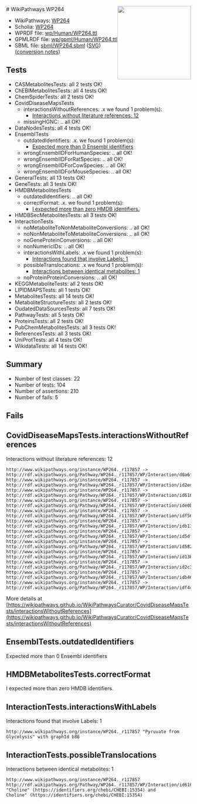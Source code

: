 <img style="float: right; width: 200px" src="../logo.png" />
# WikiPathways WP264

* WikiPathways: [WP264](https://identifiers.org/wikipathways:WP264)
* Scholia: [WP264](https://scholia.toolforge.org/wikipathways/WP264)
* WPRDF file: [wp/Human/WP264.ttl](../wp/Human/WP264.ttl)
* GPMLRDF file: [wp/gpml/Human/WP264.ttl](../wp/gpml/Human/WP264.ttl)
* SBML file: [sbml/WP264.sbml](../sbml/WP264.sbml) ([SVG](../sbml/WP264.svg)) ([conversion notes](../sbml/WP264.txt))

## Tests
* CASMetabolitesTests: all 2 tests OK!
* ChEBIMetabolitesTests: all 4 tests OK!
* ChemSpiderTests: all 2 tests OK!
* CovidDiseaseMapsTests
    * interactionsWithoutReferences: .x we found 1 problem(s):
        * [Interactions without literature references: 12](#9701cce3)
    * missingHGNC: .. all OK!
* DataNodesTests: all 4 tests OK!
* EnsemblTests
    * outdatedIdentifiers: .x. we found 1 problem(s):
        * [Expected more than 0 Ensembl identifiers](#f44398b7)
    * wrongEnsemblIDForHumanSpecies: .. all OK!
    * wrongEnsemblIDForRatSpecies: .. all OK!
    * wrongEnsemblIDForCowSpecies: .. all OK!
    * wrongEnsemblIDForMouseSpecies: .. all OK!
* GeneralTests: all 13 tests OK!
* GeneTests: all 3 tests OK!
* HMDBMetabolitesTests
    * outdatedIdentifiers: .. all OK!
    * correctFormat: .x. we found 1 problem(s):
        * [I expected more than zero HMDB identifiers.](#ad154c1e)
* HMDBSecMetabolitesTests: all 3 tests OK!
* InteractionTests
    * noMetaboliteToNonMetaboliteConversions: .. all OK!
    * noNonMetaboliteToMetaboliteConversions: .. all OK!
    * noGeneProteinConversions: .. all OK!
    * nonNumericIDs: .. all OK!
    * interactionsWithLabels: .x we found 1 problem(s):
        * [Interactions found that involve Labels: 1](#630d2678)
    * possibleTranslocations: .x we found 1 problem(s):
        * [Interactions between identical metabolites: 1](#d59038c4)
    * noProteinProteinConversions: .. all OK!
* KEGGMetaboliteTests: all 2 tests OK!
* LIPIDMAPSTests: all 1 tests OK!
* MetabolitesTests: all 14 tests OK!
* MetaboliteStructureTests: all 2 tests OK!
* OudatedDataSourcesTests: all 7 tests OK!
* PathwayTests: all 5 tests OK!
* ProteinsTests: all 2 tests OK!
* PubChemMetabolitesTests: all 3 tests OK!
* ReferencesTests: all 3 tests OK!
* UniProtTests: all 4 tests OK!
* WikidataTests: all 14 tests OK!


## Summary

* Number of test classes: 22
* Number of tests: 104
* Number of assertions: 210
* Number of fails: 5

## Fails

<a name="9701cce3" />

## CovidDiseaseMapsTests.interactionsWithoutReferences

Interactions without literature references: 12
```
http://www.wikipathways.org/instance/WP264._r117857 -> http://rdf.wikipathways.org/Pathway/WP264._r117857/WP/Interaction/d0a6f
http://www.wikipathways.org/instance/WP264._r117857 -> http://rdf.wikipathways.org/Pathway/WP264._r117857/WP/Interaction/id2ed5490a
http://www.wikipathways.org/instance/WP264._r117857 -> http://rdf.wikipathways.org/Pathway/WP264._r117857/WP/Interaction/id616825b7
http://www.wikipathways.org/instance/WP264._r117857 -> http://rdf.wikipathways.org/Pathway/WP264._r117857/WP/Interaction/ide0b07c17
http://www.wikipathways.org/instance/WP264._r117857 -> http://rdf.wikipathways.org/Pathway/WP264._r117857/WP/Interaction/idf56b396a
http://www.wikipathways.org/instance/WP264._r117857 -> http://rdf.wikipathways.org/Pathway/WP264._r117857/WP/Interaction/idb1396494
http://www.wikipathways.org/instance/WP264._r117857 -> http://rdf.wikipathways.org/Pathway/WP264._r117857/WP/Interaction/id5df9d2ed
http://www.wikipathways.org/instance/WP264._r117857 -> http://rdf.wikipathways.org/Pathway/WP264._r117857/WP/Interaction/id58225035
http://www.wikipathways.org/instance/WP264._r117857 -> http://rdf.wikipathways.org/Pathway/WP264._r117857/WP/Interaction/id13bb1958
http://www.wikipathways.org/instance/WP264._r117857 -> http://rdf.wikipathways.org/Pathway/WP264._r117857/WP/Interaction/id2c3eff4c
http://www.wikipathways.org/instance/WP264._r117857 -> http://rdf.wikipathways.org/Pathway/WP264._r117857/WP/Interaction/idb4611b8c
http://www.wikipathways.org/instance/WP264._r117857 -> http://rdf.wikipathways.org/Pathway/WP264._r117857/WP/Interaction/idf4cb8e43
```

More details at [https://wikipathways.github.io/WikiPathwaysCurator/CovidDiseaseMapsTests/interactionsWithoutReferences](https://wikipathways.github.io/WikiPathwaysCurator/CovidDiseaseMapsTests/interactionsWithoutReferences)

<a name="f44398b7" />

## EnsemblTests.outdatedIdentifiers

Expected more than 0 Ensembl identifiers
<a name="ad154c1e" />

## HMDBMetabolitesTests.correctFormat

I expected more than zero HMDB identifiers.
<a name="630d2678" />

## InteractionTests.interactionsWithLabels

Interactions found that involve Labels: 1
```
http://www.wikipathways.org/instance/WP264._r117857 "Pyruvate from Glycolysis" with graphId b86
```

<a name="d59038c4" />

## InteractionTests.possibleTranslocations

Interactions between identical metabolites: 1
```
http://www.wikipathways.org/instance/WP264._r117857 http://rdf.wikipathways.org/Pathway/WP264._r117857/WP/Interaction/id616825b7 "Choline" (https://identifiers.org/chebi/CHEBI:15354) and 
Choline" (https://identifiers.org/chebi/CHEBI:15354)
```

